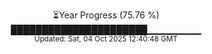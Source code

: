 <p align="center">
⏳Year Progress (75.76 %) <br>
██████████████████████▁▁▁▁▁▁▁▁ <br>
<sub>Updated: Sat, 04 Oct 2025 12:40:48 GMT</sub>
</p>

